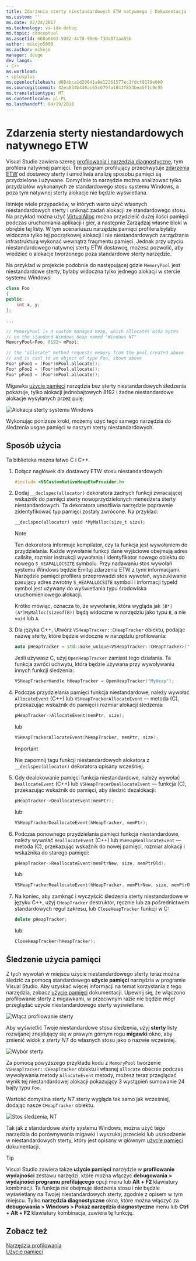 ```yaml
---
title: Zdarzenia sterty niestandardowych ETW natywnego | Dokumentacja firmy Microsoft
ms.custom: ''
ms.date: 02/24/2017
ms.technology: vs-ide-debug
ms.topic: conceptual
ms.assetid: 668a6603-5082-4c78-98e6-f3dc871aa55b
author: mikejo5000
ms.author: mikejo
manager: douge
dev_langs:
- C++
ms.workload:
- cplusplus
ms.openlocfilehash: d08abca1d20641a8e12261577ec1fdcf8179e080
ms.sourcegitcommit: 42ea834b446ac65c679fa1043f853bea5f1c9c95
ms.translationtype: MT
ms.contentlocale: pl-PL
ms.lasthandoff: 04/19/2018
---
```

# <a name="custom-native-etw-heap-events"></a>Zdarzenia sterty niestandardowych natywnego ETW

Visual Studio zawiera szereg [profilowania i narzędzia diagnostyczne](../profiling/profiling-tools.md), tym profilera natywnej pamięci.  Ten program profilujący przechwytuje [zdarzenia ETW](/windows-hardware/drivers/devtest/event-tracing-for-windows--etw-) od dostawcy sterty i umożliwia analizę sposobu pamięci są przydzielone i używane.  Domyślnie to narzędzie można analizować tylko przydziałów wykonanych ze standardowego stosu systemu Windows, a poza tym natywnej sterty alokacje nie będzie wyświetlana.

Istnieje wiele przypadków, w których warto użyć własnych niestandardowych sterty i uniknąć zadań alokacji ze standardowego stosu.  Na przykład można użyć [VirtualAlloc](https://msdn.microsoft.com/library/windows/desktop/aa366887(v=vs.85).aspx) można przydzielić dużej ilości pamięci podczas uruchamiania aplikacji i gier, a następnie Zarządzaj własne bloki w obrębie tej listy.  W tym scenariuszu narzędzie pamięci profilera byłaby widoczna tylko tej początkowej alokacji i nie niestandardowych zarządzania infrastrukturą wykonać wewnątrz fragmentu pamięci.  Jednak przy użyciu niestandardowego natywnej sterty ETW dostawcę, możesz pozwolić, aby wiedzieć o alokacje tworzonego poza standardowe sterty narzędzie.

Na przykład w projekcie podobnie do następującej gdzie `MemoryPool` jest niestandardowe sterty, byłaby widoczna tylko jednego alokacji w stercie systemu Windows:

```cpp
class Foo
{
public:
    int x, y;
};

...

// MemoryPool is a custom managed heap, which allocates 8192 bytes 
// on the standard Windows Heap named "Windows NT"
MemoryPool<Foo, 8192> mPool;

// the "allocate" method requests memory from the pool created above
// and is cast to an object of type Foo, shown above
Foo* pFoo1 = (Foo*)mPool.allocate();
Foo* pFoo2 = (Foo*)mPool.allocate();
Foo* pFoo3 = (Foo*)mPool.allocate();
```

Migawka [użycie pamięci](../profiling/memory-usage.md) narzędzia bez sterty niestandardowych śledzenia pokazuje, tylko alokacji jednobajtowych 8192 i żadne niestandardowe alokacje wysyłanych przez pulę:

![Alokacja sterty systemu Windows](media/heap-example-windows-heap.png)

Wykonując poniższe kroki, możemy użyć tego samego narzędzia do śledzenia usgae pamięci w naszym sterty niestandardowych.

## <a name="how-to-use"></a>Sposób użycia

Ta biblioteka można łatwo C i C++.

1. Dołącz nagłówek dla dostawcy ETW stosu niestandardowych:

   ```cpp
   #include <VSCustomNativeHeapEtwProvider.h>
   ```

1. Dodaj `__declspec(allocator)` dekoratora żadnych funkcji zwracającej wskaźnik do pamięci sterty nowoprzydzielonych menedżera sterty niestandardowych.  Ta dekoratora umożliwia narzędzie poprawnie zidentyfikować typ pamięci zostały zwrócone.  Na przykład:

   ```cpp
   __declspec(allocator) void *MyMalloc(size_t size);
   ```
   
   > [!NOTE]
   > Ten dekoratora informuje kompilator, czy ta funkcja jest wywołaniem do przydzielania.  Każde wywołanie funkcji dane wyjściowe obejmują adres callsite, rozmiar instrukcji wywołania i identyfikator nowego obiektu do nowego `S_HEAPALLOCSITE` symbolu.  Przy nadawaniu stos wywołań systemu Windows będzie Emituj zdarzenia ETW z tymi informacjami.  Narzędzie pamięci profilera przeprowadzi stos wywołań, wyszukiwanie pasujący adres zwrotny `S_HEAPALLOCSITE` symboli i informacji typeId symbol jest używany do wyświetlania typu środowiska uruchomieniowego alokacji.
   >
   > Krótko mówiąc, oznacza to, że wywołanie, która wygląda jak `(B*)(A*)MyMalloc(sizeof(B))` będą widoczne w narzędziu jako typu `B`, a nie `void` lub `A`.

1. Dla języka C++, Utwórz `VSHeapTracker::CHeapTracker` obiektu, podając nazwę sterty, które będzie widoczne w narzędziu profilowania:

   ```cpp
   auto pHeapTracker = std::make_unique<VSHeapTracker::CHeapTracker>("MyCustomHeap");
   ```

   Jeśli używasz C, użyj `OpenHeapTracker` zamiast tego działania.  Ta funkcja zwróci uchwytu, która będzie używana przy wywoływaniu innych funkcji śledzenia:
  
   ```C
   VSHeapTrackerHandle hHeapTracker = OpenHeapTracker("MyHeap");
   ```

1. Podczas przydzielania pamięci funkcja niestandardowe, należy wywołać `AllocateEvent` (C++) lub `VSHeapTrackerAllocateEvent` — metoda (C), przekazując wskaźnik do pamięci i rozmiar alokacji śledzenia:

   ```cpp
   pHeapTracker->AllocateEvent(memPtr, size);
   ```

   lub

   ```C
   VSHeapTrackerAllocateEvent(hHeapTracker, memPtr, size);
   ```

   > [!IMPORTANT]
   > Nie zapomnij tagu funkcji niestandardowych alokatora z `__declspec(allocator)` dekoratora opisany wcześniej.

1. Gdy dealokowanie pamięci funkcja niestandardowe, należy wywołać `DeallocateEvent` (C++) lub `VSHeapTracerDeallocateEvent` — funkcja (C), przekazując wskaźnik do pamięci, aby śledzić dezalokacji:

   ```cpp
   pHeapTracker->DeallocateEvent(memPtr);
   ```

   lub:

   ```C
   VSHeapTrackerDeallocateEvent(hHeapTracker, memPtr);
   ```

1. Podczas ponownego przydzielania pamięci funkcja niestandardowe, należy wywołać `ReallocateEvent` (C++) lub `VSHeapReallocateEvent` — metoda (C), przekazując wskaźnik do nowej pamięci, rozmiar alokacji i wskaźnika do starego pamięci:

   ```cpp
   pHeapTracker->ReallocateEvent(memPtrNew, size, memPtrOld);
   ```

   lub:

   ```C
   VSHeapTrackerReallocateEvent(hHeapTracker, memPtrNew, size, memPtrOld);
   ```

1. Na koniec, aby zamknąć i wyczyścić śledzenia sterty niestandardowe w języku C++, użyj `CHeapTracker` destruktor, ręcznie lub za pośrednictwem standardowych reguł zakresu, lub `CloseHeapTracker` funkcji w C:

   ```cpp
   delete pHeapTracker;
   ```

   lub:

   ```C
   CloseHeapTracker(hHeapTracker);
   ```

## <a name="tracking-memory-usage"></a>Śledzenie użycia pamięci
Z tych wywołań w miejscu użycie niestandardowego sterty teraz można śledzić za pomocą standardowego **użycie pamięci** narzędzia w programie Visual Studio.  Aby uzyskać więcej informacji na temat korzystania z tego narzędzia, zobacz [użycie pamięci](../profiling/memory-usage.md) dokumentacji. Upewnij się, że włączono profilowanie sterty z migawkami, w przeciwnym razie nie będzie mógł przeglądać użycie niestandardowego sterty wyświetlane. 

![Włącz profilowanie sterty](media/heap-enable-heap.png)

Aby wyświetlić Twoje niestandardowe stosu śledzenia, użyj **sterty** listy rozwijanej znajdujący się w prawym górnym rogu **migawki** okno, aby zmienić widok z *sterty NT* do własnych stosu jako o nazwie wcześniej.

![Wybór sterty](media/heap-example-custom-heap.png)

Za pomocą powyższego przykładu kodu z `MemoryPool` tworzenie `VSHeapTracker::CHeapTracker` obiektu i własnej `allocate` obecnie podczas wywoływania metody `AllocateEvent` metody, możesz teraz przeglądać wynik tej niestandardowej alokacji pokazujący 3 wystąpień sumowanie 24 bajty typu `Foo`.

Wartość domyślna *sterty NT* sterty wygląda tak samo jak wcześniej, dodając nasze `CHeapTracker` obiektu.

![Stos śledzenia, NT](media/heap-example-windows-heap.png)

Tak jak z standardowe sterty systemu Windows, można użyć tego narzędzia do porównywania migawki i wyszukaj przecieki lub uszkodzenie w niestandardowych sterty, który jest opisany w głównym [użycie pamięci](../profiling/memory-usage.md) dokumentacji.

> [!TIP]
> Visual Studio zawiera także **użycie pamięci** narzędzie w **profilowanie wydajności** zestawu narzędzi, które można włączyć **debugowania > wydajności programu profilującego** opcji menu lub **Alt + F2** klawiatury kombinacji.  Ta funkcja nie obejmuje śledzenia stosu i nie będzie wyświetlany na Twojej niestandardowych sterty, zgodnie z opisem w tym miejscu.  Tylko **narzędzia diagnostyczne** okna, które można włączyć za **debugowania > Windows > Pokaż narzędzia diagnostyczne** menu lub **Ctrl + Alt + F2** klawiatury kombinacja, zawiera tę funkcję.

## <a name="see-also"></a>Zobacz też
[Narzędzia profilowania](../profiling/profiling-tools.md)  
[Użycie pamięci](../profiling/memory-usage.md)

